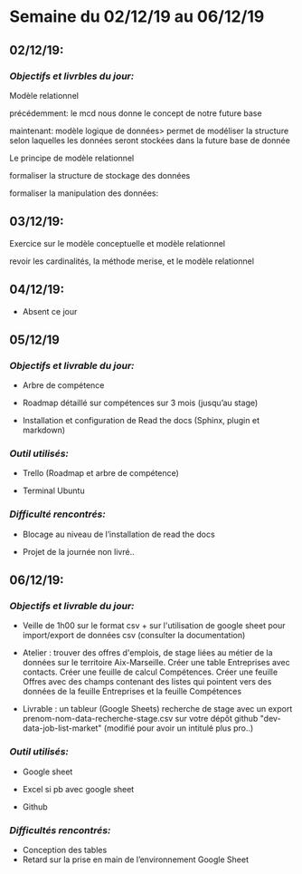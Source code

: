 ﻿# Semaine du 02/12/19 au 06/12/19


## 02/12/19:

### *Objectifs et livrbles du jour:*

  Modèle relationnel

précédemment: le mcd nous donne le concept de notre future base

maintenant: modèle logique de données> permet de modéliser la structure selon laquelles les données seront stockées dans la future base de donnée

  

Le principe de modèle relationnel

  

formaliser la structure de stockage des données

  

formaliser la manipulation des données:

  

## 03/12/19:

  

Exercice sur le modèle conceptuelle et modèle relationnel

revoir les cardinalités, la méthode merise, et le modèle relationnel

  

## 04/12/19:


- Absent ce jour 

  

## 05/12/19

  

### *Objectifs et livrable du jour:*

  

- Arbre de compétence

- Roadmap détaillé sur compétences sur 3 mois (jusqu’au stage)

- Installation et configuration de Read the docs (Sphinx, plugin et markdown)


### *Outil utilisés:*

- Trello (Roadmap et arbre de compétence)

- Terminal Ubuntu

### *Difficulté rencontrés:*

- Blocage au niveau de l’installation de read the docs

- Projet de la journée non livré..

## 06/12/19:


### *Objectifs et livrable du jour:*

- Veille de 1h00 sur le format csv + sur l'utilisation de google sheet pour import/export de données csv (consulter la documentation)

- Atelier : trouver des offres d'emplois, de stage liées au métier de la données sur le territoire Aix-Marseille. Créer une table Entreprises avec contacts. Créer une feuille de calcul Compétences. Créer une feuille Offres avec des champs contenant des listes qui pointent vers des données de la feuille Entreprises et la feuille Compétences

- Livrable : un tableur (Google Sheets) recherche de stage avec un export prenom-nom-data-recherche-stage.csv sur votre dépôt github "dev-data-job-list-market" (modifié pour avoir un intitulé plus pro..)

  

### *Outil utilisés:*

- Google sheet

- Excel si pb avec google sheet

- Github


### *Difficultés rencontrés:*

- Conception des tables
- Retard sur la prise en main de l’environnement Google Sheet
